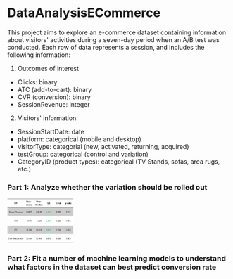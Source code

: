 # DataAnalysisECommerce
This project aims to explore an e-commerce dataset containing information about visitors' activities during a seven-day period when an A/B test was conducted. 
Each row of data represents a session, and includes the following information:
1. Outcomes of interest
- Clicks: binary
- ATC (add-to-cart): binary
- CVR (conversion): binary
- SessionRevenue: integer
2. Visitors' information:
- SessionStartDate: date
- platform: categorical (mobile and desktop)
- visitorType: categorial (new, activated, returning, acquired)
- testGroup: categorical (control and variation)
- CategoryID (product types): categorical (TV Stands, sofas, area rugs, etc.)

### Part 1: Analyze whether the variation should be rolled out
<img src="./images/mobile_users_ttest.png" alt="Mobile"
	title="T-test results for mobile users" width="150" height="100" />
### Part 2: Fit a number of machine learning models to understand what factors in the dataset can best predict conversion rate

